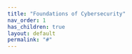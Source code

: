 ```yaml
---
title: "Foundations of Cybersecurity"
nav_order: 1
has_children: true
layout: default
permalink: "#"
---
```


